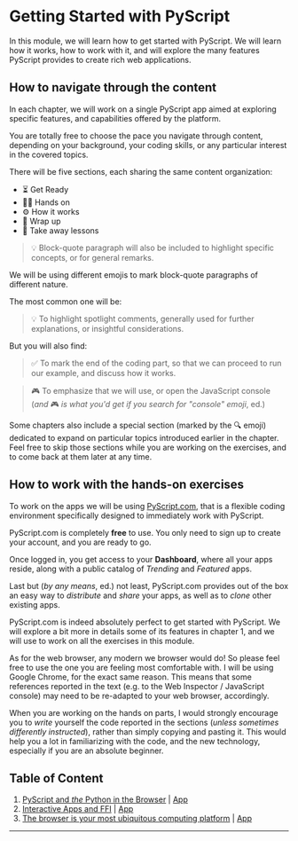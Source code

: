 # Getting Started with PyScript

In this module, we will learn how to get started with PyScript.
We will learn how it works, how to work with it, and will explore
the many features PyScript provides to create rich web applications.

## How to navigate through the content

In each chapter, we will work on a single PyScript app aimed at exploring specific
features, and capabilities offered by the platform.

You are totally free to choose the pace you navigate through content, depending on your
background, your coding skills, or any particular interest in the covered topics.

There will be five sections, each sharing the same content organization:
- ⏳ Get Ready
- 🧑‍💻 Hands on
- ⚙️ How it works
- 🎁 Wrap up
- 🥡 Take away lessons

> 💡 Block-quote paragraph will also be included to highlight specific concepts, or for general remarks.

We will be using different emojis to mark block-quote paragraphs of different nature.

The most common one will be:

> 💡 To highlight spotlight comments, generally used for further explanations, or
> insightful considerations.

But you will also find:

> ✅ To mark the end of the coding part, so that we can proceed to run our example,
> and discuss how it works.

> 🎮 To emphasize that we will use, or open the JavaScript console
> (_and_ 🎮 _is what you'd get if you search for "console" emoji_, ed.)

Some chapters also include a special section (marked by the 🔍 emoji)
dedicated to expand on particular topics introduced earlier in the chapter.
Feel free to skip those sections while you are working on the exercises, and
to come back at them later at any time.

## How to work with the hands-on exercises

To work on the apps we will be using [PyScript.com](https://pyscript.com),
that is a flexible coding environment specifically designed
to immediately work with PyScript.

PyScript.com is completely **free** to use. You only need to sign up
to create your account, and you are ready to go.

Once logged in, you get access to your **Dashboard**, where all your apps reside,
along with a public catalog of _Trending_ and _Featured_ apps.

Last but (_by any means_, ed.) not least, PyScript.com provides out of the box
an easy way to _distribute_ and _share_ your apps, as well as to _clone_ other
existing apps.

PyScript.com is indeed absolutely perfect to get started with PyScript.
We will explore a bit more in details some of its features in chapter 1, and we
will use to work on all the exercises in this module.

As for the web browser, any modern we browser would do!
So please feel free to use the one you are feeling
most comfortable with. I will be using Google Chrome, for the exact same reason.
This means that some references reported
in the text (e.g. to the Web Inspector / JavaScript console) may need to be re-adapted
to your web browser, accordingly.

When you are working on the hands on parts, I would strongly encourage you
to _write_ yourself the code reported in the sections
(_unless sometimes differently instructed_), rather than simply
copying and pasting it.
This would help you a lot in familiarizing with the code, and the new
technology, especially if you are an absolute beginner.

## Table of Content

1. [PyScript and _the_ Python in the Browser](./01_python_in_the_browser.md) | [App](https://leriomaggio.pyscriptapps.com/get-started-with-pyscript/latest/)
2. [Interactive Apps and FFI](./02_interactive_apps_and_ffi.md) | [App](https://leriomaggio.pyscriptapps.com/pyscript-dice-roller/latest/)
3. [The browser is your most ubiquitous computing platform](./03_browser_as_computing_platform.md) | [App](https://leriomaggio.pyscriptapps.com/3d-voxel-plot-of-numpy/latest/)

---

